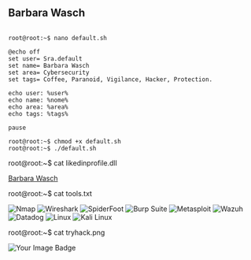 ## Barbara Wasch
<pre><code>
root@root:~$ nano default.sh  

@echo off
set user= Sra.default
set name= Barbara Wasch
set area= Cybersecurity
set tags= Coffee, Paranoid, Vigilance, Hacker, Protection.

echo user: %user%
echo name: %nome%
echo area: %area%
echo tags: %tags%

pause

root@root:~$ chmod +x default.sh  
root@root:~$ ./default.sh  
</code></pre>

root@root:~$ cat likedinprofile.dll
<div class="badge-base LI-profile-badge" data-locale="pt_BR" data-size="medium" data-theme="dark" data-type="VERTICAL" data-vanity="barbarawasch" data-version="v1"><a class="badge-base__link LI-simple-link" href="https://br.linkedin.com/in/barbarawasch?trk=profile-badge">Barbara Wasch</a></div>
              

root@root:~$ cat tools.txt

![Nmap](https://img.shields.io/badge/Nmap-005571?style=flat-square&logo=nmap&logoColor=white) 
![Wireshark](https://img.shields.io/badge/Wireshark-1679A7?style=flat-square&logo=wireshark&logoColor=white) 
![SpiderFoot](https://img.shields.io/badge/SpiderFoot-3949AB?style=flat-square&logo=spiderfoot&logoColor=white) 
![Burp Suite](https://img.shields.io/badge/Burp%20Suite-FF6F00?style=flat-square&logo=burp-suite&logoColor=white) 
![Metasploit](https://img.shields.io/badge/Metasploit-1F93FF?style=flat-square&logo=metasploit&logoColor=white) 
![Wazuh](https://img.shields.io/badge/Wazuh-0277BD?style=flat-square&logo=wazuh&logoColor=white) 
![Datadog](https://img.shields.io/badge/Datadog-632CA6?style=flat-square&logo=datadog&logoColor=white) 
![Linux](https://img.shields.io/badge/Linux-FCC624?style=flat-square&logo=linux&logoColor=black) 
![Kali Linux](https://img.shields.io/badge/Kali%20Linux-268BEE?style=flat-square&logo=kalilinux&logoColor=white) 

root@root:~$ cat tryhack.png

<img src="https://tryhackme-badges.s3.amazonaws.com/Sra.default.png" alt="Your Image Badge" />
